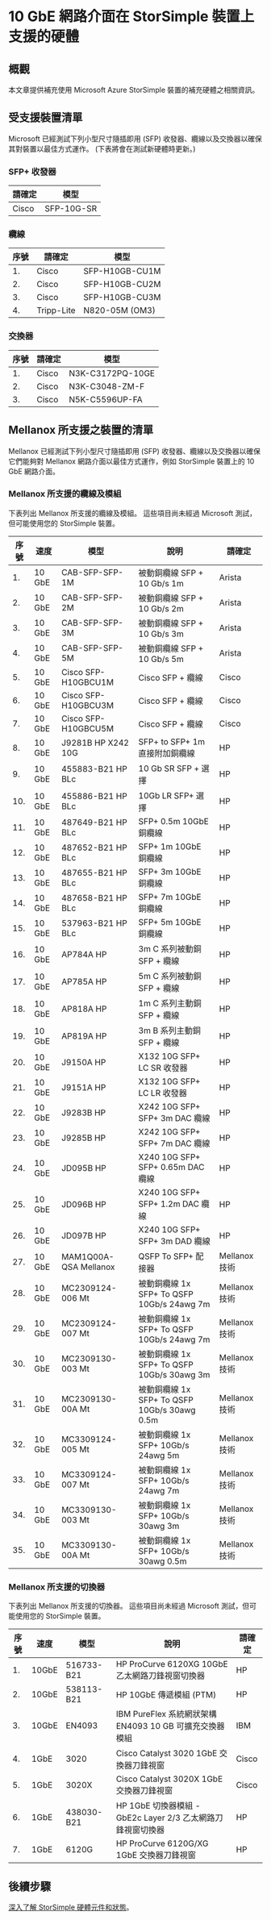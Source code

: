 <properties 
   pageTitle="StorSimple 10 GbE 介面的硬體 | Microsoft Azure"
   description="說明 StorSimple 裝置上的 10 GbE 網路介面所支援的小型可插拔 (SFP) 收發器、纜線及交換器。"
   services="storsimple"
   documentationCenter="NA"
   authors="alkohli"
   manager="carolz"
   editor="" />
<tags 
   ms.service="storsimple"
   ms.devlang="NA"
   ms.topic="article"
   ms.tgt_pltfrm="NA"
   ms.workload="TBD"
   ms.date="08/27/2015"
   ms.author="alkohli" />


# 10 GbE 網路介面在 StorSimple 裝置上支援的硬體

## 概觀

本文章提供補充使用 Microsoft Azure StorSimple 裝置的補充硬體之相關資訊。

## 受支援裝置清單

Microsoft 已經測試下列小型尺寸隨插即用 (SFP) 收發器、纜線以及交換器以確保其對裝置以最佳方式運作。 (下表將會在測試新硬體時更新。)

### SFP+ 收發器

| 請確定| 模型|
|---|---|
| Cisco| SFP-10G-SR|

### 纜線

| 序號| 請確定| 模型|
|---|---|---|
| 1.| Cisco| SFP-H10GB-CU1M|
| 2.| Cisco| SFP-H10GB-CU2M|
| 3.| Cisco| SFP-H10GB-CU3M|
| 4.| Tripp-Lite| N820-05M (OM3)|

### 交換器

| 序號| 請確定| 模型|
|---|---|---|
| 1.| Cisco| N3K-C3172PQ-10GE|
| 2.| Cisco| N3K-C3048-ZM-F|
| 3.| Cisco| N5K-C5596UP-FA|

## Mellanox 所支援之裝置的清單

Mellanox 已經測試下列小型尺寸隨插即用 (SFP) 收發器、纜線以及交換器以確保它們能夠對 Mellanox 網路介面以最佳方式運作，例如 StorSimple 裝置上的 10 GbE 網路介面。

### Mellanox 所支援的纜線及模組

下表列出 Mellanox 所支援的纜線及模組。 這些項目尚未經過 Microsoft 測試，但可能使用您的 StorSimple 裝置。

| 序號| 速度| 模型| 說明| 請確定|
|--------|-------|-----------------------|--------------------------------------------------------|-----------------------|
| 1.| 10 GbE| CAB-SFP-SFP-1M| 被動銅纜線 SFP + 10 Gb/s 1m| Arista|
| 2.| 10 GbE| CAB-SFP-SFP-2M| 被動銅纜線 SFP + 10 Gb/s 2m| Arista|
| 3.| 10 GbE| CAB-SFP-SFP-3M| 被動銅纜線 SFP + 10 Gb/s 3m| Arista|
| 4.| 10 GbE| CAB-SFP-SFP-5M| 被動銅纜線 SFP + 10 Gb/s 5m| Arista|
| 5.| 10 GbE| Cisco SFP-H10GBCU1M| Cisco SFP + 纜線| Cisco|
| 6.| 10 GbE| Cisco SFP-H10GBCU3M| Cisco SFP + 纜線| Cisco|
| 7.| 10 GbE| Cisco SFP-H10GBCU5M| Cisco SFP + 纜線| Cisco|
| 8.| 10 GbE| J9281B HP X242 10G| SFP+ to SFP+ 1m 直接附加銅纜線| HP|
| 9.| 10 GbE| 455883-B21 HP BLc| 10 Gb SR SFP + 選擇| HP|
| 10.| 10 GbE| 455886-B21 HP BLc| 10Gb LR SFP+ 選擇| HP|
| 11.| 10 GbE| 487649-B21 HP BLc| SFP+ 0.5m 10GbE 銅纜線| HP|
| 12.| 10 GbE| 487652-B21 HP BLc| SFP+ 1m 10GbE 銅纜線| HP|
| 13.| 10 GbE| 487655-B21 HP BLc| SFP+ 3m 10GbE 銅纜線| HP|
| 14.| 10 GbE| 487658-B21 HP BLc| SFP+ 7m 10GbE 銅纜線| HP|
| 15.| 10 GbE| 537963-B21 HP BLc| SFP+ 5m 10GbE 銅纜線| HP|
| 16.| 10 GbE| AP784A HP| 3m C 系列被動銅 SFP + 纜線| HP|
| 17.| 10 GbE| AP785A HP| 5m C 系列被動銅 SFP + 纜線| HP|
| 18.| 10 GbE| AP818A HP| 1m C 系列主動銅 SFP + 纜線| HP|
| 19.| 10 GbE| AP819A HP| 3m B 系列主動銅 SFP + 纜線| HP|
| 20.| 10 GbE| J9150A HP| X132 10G SFP+ LC SR 收發器| HP|
| 21.| 10 GbE| J9151A HP| X132 10G SFP+ LC LR 收發器| HP|
| 22.| 10 GbE| J9283B HP| X242 10G SFP+ SFP+ 3m DAC 纜線| HP|
| 23.| 10 GbE| J9285B HP| X242 10G SFP+ SFP+ 7m DAC 纜線| HP|
| 24.| 10 GbE| JD095B HP| X240 10G SFP+ SFP+ 0.65m DAC 纜線| HP|
| 25.| 10 GbE| JD096B HP| X240 10G SFP+ SFP+ 1.2m DAC 纜線| HP|
| 26.| 10 GbE| JD097B HP| X240 10G SFP+ SFP+ 3m DAD 纜線| HP|
| 27.| 10 GbE| MAM1Q00A-QSA Mellanox| QSFP To SFP+ 配接器| Mellanox 技術|
| 28.| 10 GbE| MC2309124-006 Mt| 被動銅纜線 1x SFP+ To QSFP 10Gb/s 24awg 7m| Mellanox 技術|
| 29.| 10 GbE| MC2309124-007 Mt| 被動銅纜線 1x SFP+ To QSFP 10Gb/s 24awg 7m| Mellanox 技術|
| 30.| 10 GbE| MC2309130-003 Mt| 被動銅纜線 1x SFP+ To QSFP 10Gb/s 30awg 3m| Mellanox 技術|
| 31.| 10 GbE| MC2309130-00A Mt| 被動銅纜線 1x SFP+ To QSFP 10Gb/s 30awg 0.5m| Mellanox 技術|
| 32.| 10 GbE| MC3309124-005 Mt| 被動銅纜線 1x SFP+ 10Gb/s 24awg 5m| Mellanox 技術|
| 33.| 10 GbE| MC3309124-007 Mt| 被動銅纜線 1x SFP+ 10Gb/s 24awg 7m| Mellanox 技術|
| 34.| 10 GbE| MC3309130-003 Mt| 被動銅纜線 1x SFP+ 10Gb/s 30awg 3m| Mellanox 技術|
| 35.| 10 GbE| MC3309130-00A Mt| 被動銅纜線 1x SFP+ 10Gb/s 30awg 0.5m| Mellanox 技術|

### Mellanox 所支援的切換器

下表列出 Mellanox 所支援的切換器。 這些項目尚未經過 Microsoft 測試，但可能使用您的 StorSimple 裝置。

| 序號| 速度| 模型| 說明| 請確定|
|--------|-------|-------------|---------------------------------------------------------------------|-------------|
| 1.| 10GbE| 516733-B21| HP ProCurve 6120XG 10GbE 乙太網路刀鋒視窗切換器| HP|
| 2.| 10GbE| 538113-B21| HP 10GbE 傳遞模組 (PTM)| HP|
| 3.| 10GbE| EN4093| IBM PureFlex 系統網狀架構 EN4093 10 GB 可擴充交換器模組| IBM|
| 4.| 1GbE| 3020| Cisco Catalyst 3020 1GbE 交換器刀鋒視窗| Cisco|
| 5.| 1GbE| 3020X| Cisco Catalyst 3020X 1GbE 交換器刀鋒視窗| Cisco|
| 6.| 1GbE| 438030-B21| HP 1GbE 切換器模組 - GbE2c Layer 2/3 乙太網路刀鋒視窗切換器| HP|
| 7.| 1GbE| 6120G| HP ProCurve 6120G/XG 1GbE 交換器刀鋒視窗| HP|

## 後續步驟

[深入了解 StorSimple 硬體元件和狀態](storsimple-monitor-hardware-status.md)。




